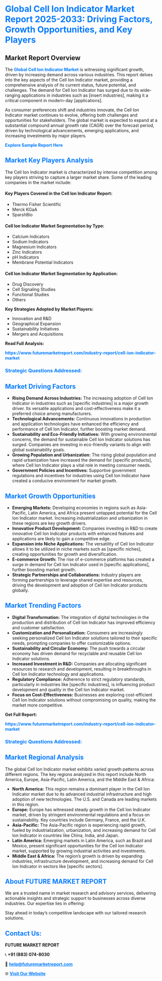 <h1 style="color: #007BFF;">Global Cell Ion Indicator Market Report 2025-2033: Driving Factors, Growth Opportunities, and Key Players</h1>

<section id="overview">
<h2>Market Report Overview</h2>
<p>The <a href="https://www.futuremarketreport.com/industry-report/cell-ion-indicator-market" style="color: #007BFF; text-decoration: none;"><strong>Global Cell Ion Indicator Market</strong></a> is witnessing significant growth, driven by increasing demand across various industries. This report delves into the key aspects of the Cell Ion Indicator market, providing a comprehensive analysis of its current status, future potential, and challenges. The demand for Cell Ion Indicator has surged due to its wide-ranging applications in industries such as [insert industries], making it a critical component in modern-day [applications].</p>
<p>As consumer preferences shift and industries innovate, the Cell Ion Indicator market continues to evolve, offering both challenges and opportunities for stakeholders. The global market is expected to expand at a substantial compound annual growth rate (CAGR) over the forecast period, driven by technological advancements, emerging applications, and increasing investments by major players.</p>
</section>

<section id="overview">
<p><a href="https://www.futuremarketreport.com/request-sample/reportId=79076" style="color: #007BFF; text-decoration: none;"><strong>Explore Sample Report Here</strong></a></p>
</section>

<section id="key-players">
<h2 style="color: #007BFF;">Market Key Players Analysis</h2>
<p>The Cell Ion Indicator market is characterized by intense competition among key players striving to capture a larger market share. Some of the leading companies in the market include:</p>
<h4>Key Players Covered in the Cell Ion Indicator Report:</h4>
<ul><li>Thermo Fisher Scientific</li><li>Merck KGaA</li><li>SparshBio</li></ul>
<h4>Cell Ion Indicator Market Segmentation by Type:</h4>
<ul><li>Calcium Indicators</li><li>Sodium Indicators</li><li>Magnesium Indicators</li><li>Zinc Indicators</li><li>pH Indicators</li><li>Membrane Potential Indicators</li></ul>

<h4>Cell Ion Indicator Market Segmentation by Application:</h4>
<ul><li>Drug Discovery</li><li>Cell Signaling Studies</li><li>Functional Studies</li><li>Others</li></ul>
<p><strong>Key Strategies Adopted by Market Players:</strong></p>
<ul>
<li>Innovation and R&D</li>
<li>Geographical Expansion</li>
<li>Sustainability Initiatives</li>
<li>Mergers and Acquisitions</li>
</ul>
</section>

<section>
<p><strong>Read Full Analysis: </strong></p><a href="https://www.futuremarketreport.com/industry-report/cell-ion-indicator-market" style="color: #007BFF; text-decoration: none;"><strong>https://www.futuremarketreport.com/industry-report/cell-ion-indicator-market</strong></a>
<h3 style="color: #007BFF;">Strategic Questions Addressed:</h3>
</section>

<section id="driving-factors">
<h2 style="color: #007BFF;">Market Driving Factors</h2>
<ul>
<li><strong>Rising Demand Across Industries:</strong> The increasing adoption of Cell Ion Indicator in industries such as [specific industries] is a major growth driver. Its versatile applications and cost-effectiveness make it a preferred choice among manufacturers.</li>
<li><strong>Technological Advancements:</strong> Continuous innovations in production and application technologies have enhanced the efficiency and performance of Cell Ion Indicator, further boosting market demand.</li>
<li><strong>Sustainability and Eco-Friendly Initiatives:</strong> With growing environmental concerns, the demand for sustainable Cell Ion Indicator solutions has surged. Companies are investing in eco-friendly variants to align with global sustainability goals.</li>
<li><strong>Growing Population and Urbanization:</strong> The rising global population and rapid urbanization have increased the demand for [specific products], where Cell Ion Indicator plays a vital role in meeting consumer needs.</li>
<li><strong>Government Policies and Incentives:</strong> Supportive government regulations and incentives for industries using Cell Ion Indicator have created a conducive environment for market growth.</li>
</ul>
</section>

<section id="growth-opportunities">
<h2 style="color: #007BFF;">Market Growth Opportunities</h2>
<ul>
<li><strong>Emerging Markets:</strong> Developing economies in regions such as Asia-Pacific, Latin America, and Africa present untapped potential for the Cell Ion Indicator market. Increasing industrialization and urbanization in these regions are key growth drivers.</li>
<li><strong>Innovative Product Development:</strong> Companies investing in R&D to create innovative Cell Ion Indicator products with enhanced features and applications are likely to gain a competitive edge.</li>
<li><strong>Expansion into Niche Applications:</strong> The versatility of Cell Ion Indicator allows it to be utilized in niche markets such as [specific niches], creating opportunities for growth and diversification.</li>
<li><strong>E-commerce Growth:</strong> The rise of e-commerce platforms has created a surge in demand for Cell Ion Indicator used in [specific applications], further boosting market growth.</li>
<li><strong>Strategic Partnerships and Collaborations:</strong> Industry players are forming partnerships to leverage shared expertise and resources, driving the development and adoption of Cell Ion Indicator products globally.</li>
</ul>
</section>

<section id="trending-factors">
<h2 style="color: #007BFF;">Market Trending Factors</h2>
<ul>
<li><strong>Digital Transformation:</strong> The integration of digital technologies in the production and distribution of Cell Ion Indicator has improved efficiency and customer satisfaction.</li>
<li><strong>Customization and Personalization:</strong> Consumers are increasingly seeking personalized Cell Ion Indicator solutions tailored to their specific needs, prompting companies to offer customizable options.</li>
<li><strong>Sustainability and Circular Economy:</strong> The push towards a circular economy has driven demand for recyclable and reusable Cell Ion Indicator solutions.</li>
<li><strong>Increased Investment in R&D:</strong> Companies are allocating significant resources to research and development, resulting in breakthroughs in Cell Ion Indicator technology and applications.</li>
<li><strong>Regulatory Compliance:</strong> Adherence to strict regulatory standards, particularly in industries like [specific industries], is influencing product development and quality in the Cell Ion Indicator market.</li>
<li><strong>Focus on Cost-Effectiveness:</strong> Businesses are exploring cost-efficient Cell Ion Indicator solutions without compromising on quality, making the market more competitive.</li>
</ul>
</section>

<section>
<p><strong>Get Full Report: </strong></p><a href="https://www.futuremarketreport.com/industry-report/cell-ion-indicator-market" style="color: #007BFF; text-decoration: none;"><strong>https://www.futuremarketreport.com/industry-report/cell-ion-indicator-market</strong></a>
<h3 style="color: #007BFF;">Strategic Questions Addressed:</h3>
</section>


<section id="regional-analysis">
<h2 style="color: #007BFF;">Market Regional Analysis</h2>
<p>The global Cell Ion Indicator market exhibits varied growth patterns across different regions. The key regions analyzed in this report include North America, Europe, Asia-Pacific, Latin America, and the Middle East & Africa:</p>
<ul>
<li><strong>North America:</strong> This region remains a dominant player in the Cell Ion Indicator market due to its advanced industrial infrastructure and high adoption of new technologies. The U.S. and Canada are leading markets in this region.</li>
<li><strong>Europe:</strong> Europe has witnessed steady growth in the Cell Ion Indicator market, driven by stringent environmental regulations and a focus on sustainability. Key countries include Germany, France, and the U.K.</li>
<li><strong>Asia-Pacific:</strong> The Asia-Pacific region is experiencing rapid growth, fueled by industrialization, urbanization, and increasing demand for Cell Ion Indicator in countries like China, India, and Japan.</li>
<li><strong>Latin America:</strong> Emerging markets in Latin America, such as Brazil and Mexico, present significant opportunities for the Cell Ion Indicator market, supported by growing industrial activities and investments.</li>
<li><strong>Middle East & Africa:</strong> The region’s growth is driven by expanding industries, infrastructure development, and increasing demand for Cell Ion Indicator in sectors like [specific sectors].</li>
</ul>
</section>

<footer>
<h2 style="color: #007BFF;">About FUTURE MARKET REPORT</h2>
<p>We are a trusted name in market research and advisory services, delivering actionable insights and strategic support to businesses across diverse industries. Our expertise lies in offering:</p>

<p>Stay ahead in today’s competitive landscape with our tailored research solutions.</p>

<h2 style="color: #007BFF;">Contact Us:</h2>
<p><strong>FUTURE MARKET REPORT</strong></p>
<p>📞 <strong>+91 (883) 074-8030</strong></p>
<p>📧 <strong><a href="mailto:help@futuremarketreport.com" style="color: #007BFF;">help@futuremarketreport.com</a></strong></p>
<p>🌐 <strong><a href="https://www.futuremarketreport.com/" style="color: #007BFF;">Visit Our Website</a></strong></p>
</footer>